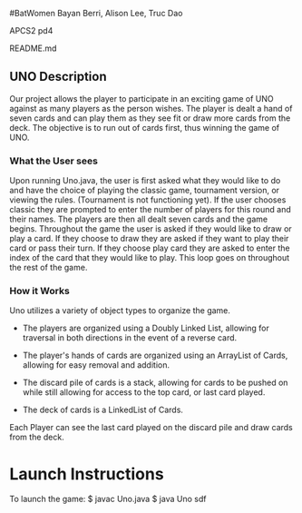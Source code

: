 #BatWomen
Bayan Berri, Alison Lee, Truc Dao

APCS2 pd4

README.md

## UNO Description

Our project allows the player to participate in an exciting game of UNO against as many players as the person wishes. The player is dealt a hand of seven cards and can play them as they see fit or draw more cards from the deck. The objective is to run out of cards first, thus winning the game of UNO.

### What the User sees
Upon running Uno.java, the user is first asked what they would like to do and have the choice of playing the classic game, tournament version, or viewing the rules. (Tournament is not functioning yet).
If the user chooses classic they are prompted to enter the number of players for this round and their names.
The players are then all dealt seven cards and the game begins.
Throughout the game the user is asked if they would like to draw or play a card. If they choose to draw they are asked if they want to play their card or pass their turn. If they choose play card they are asked to enter the index of the card that they would like to play. This loop goes on throughout the rest of the game. 

### How it Works

Uno utilizes a variety of object types to organize the game. 

- The players are organized using a Doubly Linked List, allowing for traversal in both directions in the event of a reverse card.

- The player's hands of cards are organized using an ArrayList of Cards, allowing for easy removal and addition.

- The discard pile of cards is a stack, allowing for cards to be pushed on while still allowing for access to the top card, or last card played.

- The deck of cards is a LinkedList of Cards. 

Each Player can see the last card played on the discard pile and draw cards from the deck. 

<h1>Launch Instructions</h1>

To launch the game:
  $ javac Uno.java
  $ java Uno
sdf
